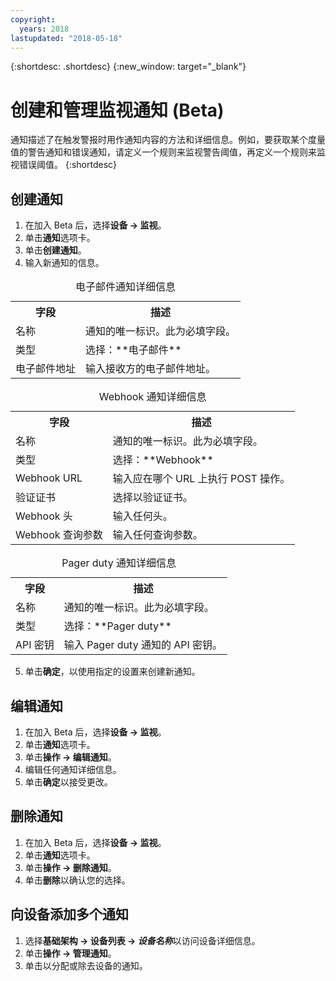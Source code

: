 ```yaml
---
copyright:
  years: 2018
lastupdated: "2018-05-18"
---
```


{:shortdesc: .shortdesc}
{:new_window: target="_blank"}

# 创建和管理监视通知 (Beta)
通知描述了在触发警报时用作通知内容的方法和详细信息。例如，要获取某个度量值的警告通知和错误通知，请定义一个规则来监视警告阈值，再定义一个规则来监视错误阈值。
{:shortdesc} 

## 创建通知
 
 1. 在加入 Beta 后，选择**设备 -> 监视**。 
 2. 单击**通知**选项卡。
 3. 单击**创建通知**。
 4. 输入新通知的信息。 

<table>
  <caption>电子邮件通知详细信息</caption>
  <tr>
     <th>字段</th>
     <th>描述</th>
  </tr>
  <tr>
    <td>名称</td>
    <td>通知的唯一标识。此为必填字段。</td>
  </tr>
  <tr>
    <td>类型</td>
    <td>选择：**电子邮件**</td>
  </tr>
  <tr>
    <td>电子邮件地址</td>
    <td>输入接收方的电子邮件地址。</td>
  </tr>
</table>

<table>
  <caption>Webhook 通知详细信息</caption>
  <tr>
     <th>字段</th>
     <th>描述</th>
  </tr>
  <tr>
    <td>名称</td>
    <td>通知的唯一标识。此为必填字段。</td>
  </tr>
  <tr>
    <td>类型</td>
    <td>选择：**Webhook**</td>
  </tr>
  <tr>
    <td>Webhook URL</td>
    <td>输入应在哪个 URL 上执行 POST 操作。</td>
  </tr>
  <tr>
  <td>验证证书</td>
    <td>选择以验证证书。</td>
  </tr>
  <tr>
    <td>Webhook 头</td>
    <td>输入任何头。</td>
  </tr>
  <tr>
    <td>Webhook 查询参数</td>
    <td>输入任何查询参数。</td>
  </tr>
</table>

<table>
  <caption>Pager duty 通知详细信息</caption>
  <tr>
     <th>字段</th>
     <th>描述</th>
  </tr>
  <tr>
    <td>名称</td>
    <td>通知的唯一标识。此为必填字段。</td>
  </tr>
  <tr>
    <td>类型</td>
    <td>选择：**Pager duty**</td>
  </tr>
  <tr>
    <td>API 密钥</td>
    <td>输入 Pager duty 通知的 API 密钥。</td>
  </tr>
</table>


5. 单击**确定**，以使用指定的设置来创建新通知。

## 编辑通知
 1. 在加入 Beta 后，选择**设备 -> 监视**。 
 2. 单击**通知**选项卡。
3. 单击**操作 -> 编辑通知**。
4. 编辑任何通知详细信息。
5. 单击**确定**以接受更改。

## 删除通知
1. 在加入 Beta 后，选择**设备 -> 监视**。 
2. 单击**通知**选项卡。
3. 单击**操作 -> 删除通知**。
4. 单击**删除**以确认您的选择。

## 向设备添加多个通知
1. 选择**基础架构 -> 设备列表 -> *设备名称***以访问设备详细信息。
2. 单击**操作 -> 管理通知**。
4. 单击以分配或除去设备的通知。

